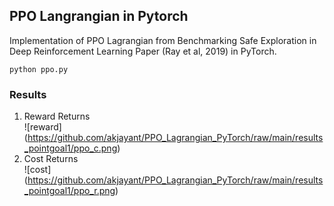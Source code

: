 ## PPO Langrangian in Pytorch 
<p>Implementation of PPO Lagrangian from Benchmarking Safe Exploration in Deep Reinforcement Learning  Paper (Ray et al, 2019) in PyTorch.</p>

`
python ppo.py
`


### Results

1. Reward Returns<br>
![reward] (https://github.com/akjayant/PPO_Lagrangian_PyTorch/raw/main/results_pointgoal1/ppo_c.png)
2. Cost Returns<br>
![cost] (https://github.com/akjayant/PPO_Lagrangian_PyTorch/raw/main/results_pointgoal1/ppo_r.png)


